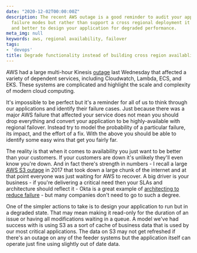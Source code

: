 ```yaml
---
date: "2020-12-02T00:00:00Z"
description: The recent AWS outage is a good reminder to audit your applications for
  failure modes but rather than support a cross regional deployment it's likely easier
  and better to design your application for degraded performance.
meta_img: null
keywords: aws, regional availability, failover
tags:
- 'devops'
title: Degrade functionality instead of building cross region availablity
---
```


AWS had a large multi-hour Kinesis [outage](https://aws.amazon.com/message/11201/) last Wednesday that affected a variety of dependent services, including Cloudwatch, Lambda, ECS, and EKS. These systems are complicated and highlight the scale and complexity of modern cloud computing.

It's impossible to be perfect but it's a reminder for all of us to think through our applications and identify their failure cases. Just because there was a major AWS failure that affected your service does not mean you should drop everything and convert your application to be highly-available with regional failover. Instead try to model the probability of a particular failure, its impact, and the effort of a fix. With the above you should be able to identify some easy wins that get you fairly far.

The reality is that when it comes to availability you just want to be better than your customers. If your customers are down it's unlikely they'll even know you're down. And in fact there's strength in numbers - I recall a large [AWS S3 outage](https://aws.amazon.com/message/41926/) in 2017 that took down a large chunk of the internet and at that point everyone was just waiting for AWS to recover. A big driver is your business - if you're delivering a critical need then your SLAs and architecture should reflect it - Okta is a great example of [architecting to reduce failure](https://www.okta.com/resources/whitepaper/how-okta-builds-and-runs-scalable-infrastructure/) - but many companies don't need to go to such a degree.

One of the simpler actions to take is to design your application to run but in a degraded state. That may mean making it read-only for the duration of an issue or having all modifications waiting in a queue. A model we've had success with is using S3 as a sort of cache of business data that is used by our most critical applications. The data on S3 may not get refreshed if there's an outage on any of the feeder systems but the application itself can operate just fine using slightly out of date data.
